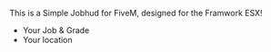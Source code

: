 This is a Simple Jobhud for FiveM, designed for the Framwork ESX! 

- Your Job & Grade
- Your location
